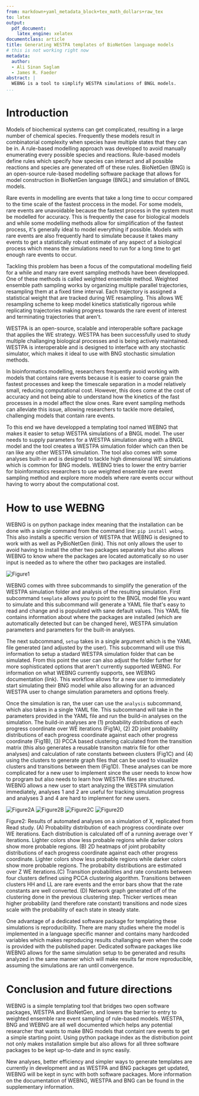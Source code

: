 ```yaml
---
from: markdown+yaml_metadata_block+tex_math_dollars+raw_tex
to: latex
output:
  pdf_document: 
    latex_engine: xelatex
documentclass: article
title: Generating WESTPA templates of BioNetGen language models
# this is not working right now
metadata:
  author:
  - Ali Sinan Saglam
  - James R. Faeder
abstract: |
  WEBNG is a tool to simplify WESTPA simulations of BNGL models.
...
```



Introduction
============

Models of biochemical systems can get complicated, resulting in a large number of chemical species. Frequently these models result in combinatorial complexity when species have multiple states that they can be in. A rule-based modelling approach was developed to avoid manually enumerating every possible species and reactions. Rule-based models define rules which specify how species can interact and all possible reactions and species are generated off of these rules. BioNetGen (BNG) is an open-source rule-based modelling software package that allows for model construction in BioNetGen language (BNGL) and simulation of BNGL models.

Rare events in modelling are events that take a long time to occur compared to the time scale of the fastest proccess in the model. For some models, rare events are unavoidable because the fastest process in the system must be modelled for accuracy. This is frequently the case for biological models and while some modelling methods allow for simplification of the fastest process, it's generally ideal to model everything if possible. Models with rare events are also frequently hard to simulate because it takes many events to get a statistically robust estimate of any aspect of a biological process which means the simulations need to run for a long time to get enough rare events to occur. 

Tackling this problem has been a focus of the computational modelling field for a while and many rare event sampling methods have been developped. One of these methods is called weighted ensemble method. Weighted ensemble path sampling works by organizing multiple parallel trajectories, resampling them at a fixed time interval. Each trajectory is assigned a statistical weight that are tracked during WE resampling. This allows WE resampling scheme to keep model kinetics statistically rigorous while replicating trajectories making progress towards the rare event of interest and terminating trajectories that aren't. 

WESTPA is an open-source, scalable and interoperable softare package that applies the WE strategy. WESTPA has been successfully used to study multiple challanging biological processes and is being actively maintained. WESTPA is interoperable and is designed to interface with any stochastic simulator, which makes it ideal to use with BNG stochastic simulation methods. 

In bioinformatics modelling, researchers frequently avoid working with models that contains rare events because it is easier to coarse grain the fastest processes and keep the timescale separation in a model relatively small, reducing computational cost. However, this does come at the cost of accuracy and not being able to understand how the kinetics of the fast processes in a model affect the slow ones. Rare event sampling methods can alleviate this issue, allowing researchers to tackle more detailed, challenging models that contain rare events. 

To this end we have developped a templating tool named WEBNG that makes it easier to setup WESTPA simulations of a BNGL model. The user needs to supply parameters for a WESTPA simulation along with a BNGL model and the tool creates a WESTPA simulation folder which can then be ran like any other WESTPA simulation. The tool also comes with some analyses built-in and is designed to tackle high dimensional WE simulations which is common for BNG models. WEBNG tries to lower the entry barrier for bioinformatics researchers to use weighted ensemble rare event sampling method and explore more models where rare events occur without having to worry about the computational cost.

How to use WEBNG
================

WEBNG is on python package index meaning that the installation can be done with a single command from the command line: `pip install webng`. This also installs a specific version of WESTPA that WEBNG is designed to work with as well as PyBioNetGen (link). This not only allows the user to avoid having to install the other two packages separately but also allows WEBNG to know where the packages are located automatically so no user input is needed as to where the other two packages are installed. 

![Figure1](webng_flow.png)

WEBNG comes with three subcommands to simplify the generation of the WESTPA simulation folder and analysis of the resulting simulation. First subcommand `template` allows you to point to the BNGL model file you want to simulate and this subcommand will generate a YAML file that's easy to read and change and is populated with sane default values. This YAML file contains information about where the packages are installed (which are automatically detected but can be changed here), WESTPA simulation parameters and parameters for the built-in analyses. 

The next subcommand, `setup` takes in a single argument which is the YAML file generated (and adjusted by the user). This subcommand will use this information to setup a stadard WESTPA simulation folder that can be simulated. From this point the user can also adjust the folder further for more sophisticated options that aren't currently supported WEBNG. For information on what WEBNG currently supports, see WEBNG documentation (link). This workflow allows for a new user to immediately start simulating their BNG model while also allowing for an advanced WESTPA user to change simulation parameters and options freely.

Once the simulation is ran, the user can use the `analysis` subcommand, which also takes in a single YAML file. This subcommand will take in the parameters provided in the YAML file and run the build-in analyses on the simulation. The build-in analyses are (1) probability distributions of each progress coordinate over WE iterations (Fig1A), (2) 2D joint probability distributions of each progress coordinate against each other progress coordinate (Fig1B), (3) PCCA based clustering calculated from the transition matrix (this also generates a reusable transiton matrix file for other analyses) and calculation of rate constants between clusters (Fig1C) and (4) using the clusters to generate graph files that can be used to visualize clusters and transitions between them (Fig1D). These analyses can be more complicated for a new user to implement since the user needs to know how to program but also needs to learn how WESTPA files are structured. WEBNG allows a new user to start analyzing the WESTPA simulation immediately, analyses 1 and 2 are useful for tracking simulation progress and analyses 3 and 4 are hard to implement for new users. 

![Figure2A](evolution.png)
![Figure2B](avg.png)
![Figure2C](matrix.png)
![Figure2D](network.png)

Figure2: Results of automated analyses on a simulation of X, replicated from Read study. (A) Probability distribution of each progress coordinate over WE iterations. Each distribution is calculated off of a running average over Y iterations. Lighter colors show less probable regions while darker colors show more probable regions. (B) 2D heatmaps of joint probabilty distributions of each progress coordinate against each other progress coordinate. Lighter colors show less probable regions while darker colors show more probable regions. The probabilty distributions are estimated over Z WE iterations.(C) Transition probabilities and rate constants between four clusters defined using PCCA clustering algorithm. Transitions between clusters HH and LL are rare events and the error bars show that the rate constants are well converted. (D) Network graph generated off of the clustering done in the previous clustering step. Thicker vertices mean higher probability (and therefore rate constant) transitions and node sizes scale with the probability of each state in steady state.

One advantage of a dedicated software package for templating these simulations is reproducibility. There are many studies where the model is implemented in a language specific manner and contains many hardcoded variables which makes reproducing results challanging even when the code is provided with the published paper. Dedicated software packages like WEBNG allows for the same simulation setup to be generated and results analyzed in the same manner which will make results far more reproducible, assuming the simulations are ran until convergence.

Conclusion and future directions
================================

WEBNG is a simple templating tool that bridges two open software packages, WESTPA and BioNetGen, and lowers the barrier to entry to weighted ensemble rare event sampling of rule-based models. WESTPA, BNG and WEBNG are all well documented which helps any potential researcher that wants to make BNG models that containt rare events to get a simple starting point. Using python package index as the distribution point not only makes installation simple but also allows for all three software packages to be kept up-to-date and in sync easily.

New analyses, better efficiency and simpler ways to generate templates are currently in development and as WESTPA and BNG packages get updated, WEBNG will be kept in sync with both software packages. More information on the documentation of WEBNG, WESTPA and BNG can be found in the supplementary information. 